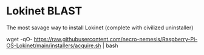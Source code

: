# Lokinet BLAST
The most savage way to install Lokinet (complete with civilized uninstaller)

wget -qO- https://raw.githubusercontent.com/necro-nemesis/Raspberry-Pi-OS-Lokinet/main/installers/acquire.sh | bash
